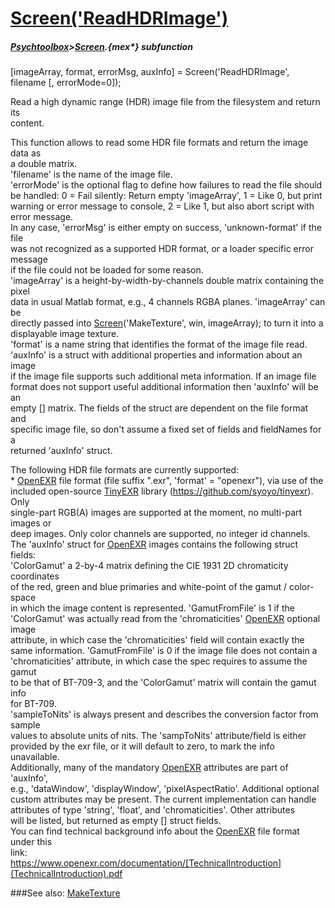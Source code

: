 # [Screen('ReadHDRImage')](Screen-ReadHDRImage) 
##### [Psychtoolbox](Psychtoolbox)>[Screen](Screen).{mex*} subfunction

[imageArray, format, errorMsg, auxInfo] = Screen('ReadHDRImage', filename [, errorMode=0]);

Read a high dynamic range (HDR) image file from the filesystem and return its  
content.  
  
This function allows to read some HDR file formats and return the image data as  
a double matrix.  
'filename' is the name of the image file.  
'errorMode' is the optional flag to define how failures to read the file should  
be handled: 0 = Fail silently: Return empty 'imageArray', 1 = Like 0, but print  
warning or error message to console, 2 = Like 1, but also abort script with  
error message.  
In any case, 'errorMsg' is either empty on success, 'unknown-format' if the file  
was not recognized as a supported HDR format, or a loader specific error message  
if the file could not be loaded for some reason.  
'imageArray' is a height-by-width-by-channels double matrix containing the pixel  
data in usual Matlab format, e.g., 4 channels RGBA planes. 'imageArray' can be  
directly passed into [Screen](Screen)('MakeTexture', win, imageArray); to turn it into a  
displayable image texture.  
'format' is a name string that identifies the format of the image file read.  
'auxInfo' is a struct with additional properties and information about an image  
if the image file supports such additional meta information. If an image file  
format does not support useful additional information then 'auxInfo' will be an  
empty [] matrix. The fields of the struct are dependent on the file format and  
specific image file, so don't assume a fixed set of fields and fieldNames for a  
returned 'auxInfo' struct.  
  
The following HDR file formats are currently supported:  
\* [OpenEXR](OpenEXR) file format (file suffix ".exr", 'format' = "openexr"), via use of the  
included open-source [TinyEXR](TinyEXR) library (https://github.com/syoyo/tinyexr). Only  
single-part RGB(A) images are supported at the moment, no multi-part images or  
deep images. Only color channels are supported, no integer id channels.  
The 'auxInfo' struct for [OpenEXR](OpenEXR) images contains the following struct fields:  
'ColorGamut' a 2-by-4 matrix defining the CIE 1931 2D chromaticity coordinates  
of the red, green and blue primaries and white-point of the gamut / color-space  
in which the image content is represented. 'GamutFromFile' is 1 if the  
'ColorGamut' was actually read from the 'chromaticities' [OpenEXR](OpenEXR) optional image  
attribute, in which case the 'chromaticities' field will contain exactly the  
same information. 'GamutFromFile' is 0 if the image file does not contain a  
'chromaticities' attribute, in which case the spec requires to assume the gamut  
to be that of BT-709-3, and the 'ColorGamut' matrix will contain the gamut info  
for BT-709.  
'sampleToNits' is always present and describes the conversion factor from sample  
values to absolute units of nits. The 'sampToNits' attribute/field is either  
provided by the exr file, or it will default to zero, to mark the info  
unavailable.  
Additionally, many of the mandatory [OpenEXR](OpenEXR) attributes are part of 'auxInfo',  
e.g., 'dataWindow', 'displayWindow', 'pixelAspectRatio'. Additional optional  
custom attributes may be present. The current implementation can handle  
attributes of type 'string', 'float', and 'chromaticities'. Other attributes  
will be listed, but returned as empty [] struct fields.  
You can find technical background info about the [OpenEXR](OpenEXR) file format under this  
link:  
https://www.openexr.com/documentation/[TechnicalIntroduction](TechnicalIntroduction).pdf  
  
  


###See also:
[MakeTexture](Screen-MakeTexture)
